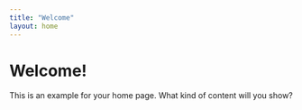 ```yaml
---
title: "Welcome"
layout: home
---
```

# Welcome!

This is an example for your home page. What kind of content will you show?